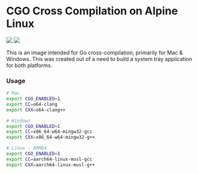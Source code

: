 # CGO Cross Compilation on Alpine Linux
[![](https://images.microbadger.com/badges/image/bdwyertech/go-crosscompile.svg)](https://microbadger.com/images/bdwyertech/go-crosscompile)
[![](https://images.microbadger.com/badges/version/bdwyertech/go-crosscompile.svg)](https://microbadger.com/images/bdwyertech/go-crosscompile)

This is an image intended for Go cross-compilation, primarily for Mac & Windows.  This was created out of a need to build a system tray application for both platforms.

### Usage
```bash
# Mac
export CGO_ENABLED=1
export CC=o64-clang
export CXX=o64-clang++

# Windows
export CGO_ENABLED=1
export CC=x86_64-w64-mingw32-gcc
export CXX=x86_64-w64-mingw32-g++

# Linux - ARM64
export CGO_ENABLED=1
export CC=aarch64-linux-musl-gcc
export CXX=aarch64-linux-musl-g++
```
